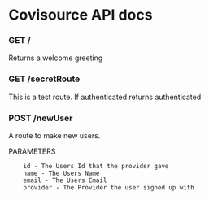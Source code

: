# Covisource API docs

### GET /

Returns a welcome greeting

### GET /secretRoute

This is a test route. If authenticated returns authenticated

### POST /newUser

A route to make new users.

PARAMETERS

```
    id - The Users Id that the provider gave
    name - The Users Name
    email - The Users Email
    provider - The Provider the user signed up with
    
```
